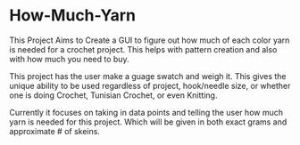 # How-Much-Yarn
This Project Aims to Create a GUI to figure out how much of each color yarn is needed for a crochet project. This helps with pattern creation and also with how much you need to buy.

This project has the user make a guage swatch and weigh it. This gives the unique ability to be used regardless of project, hook/needle size, or whether one is doing Crochet, Tunisian Crochet, or even Knitting.

Currently it focuses on taking in data points and telling the user how much yarn is needed for this project. Which will be given in both exact grams and approximate # of skeins.
